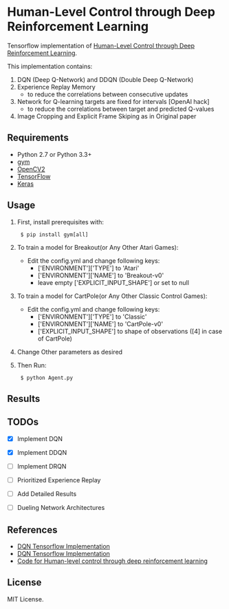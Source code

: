 # Human-Level Control through Deep Reinforcement Learning

Tensorflow implementation of [Human-Level Control through Deep Reinforcement Learning](http://home.uchicago.edu/~arij/journalclub/papers/2015_Mnih_et_al.pdf).


This implementation contains:

1. DQN (Deep Q-Network) and DDQN (Double Deep Q-Network)
2. Experience Replay Memory
    - to reduce the correlations between consecutive updates
3. Network for Q-learning targets are fixed for intervals [OpenAI hack]
    - to reduce the correlations between target and predicted Q-values
4. Image Cropping and Explicit Frame Skiping as in Original paper

## Requirements

- Python 2.7 or Python 3.3+
- [gym](https://github.com/openai/gym)
- [OpenCV2](http://opencv.org/)
- [TensorFlow](https://github.com/tensorflow/tensorflow)
- [Keras](https://keras.io/)

## Usage

1. First, install prerequisites with:

        $ pip install gym[all]

2. To train a model for Breakout(or Any Other Atari Games):
    - Edit the config.yml and change following keys:
    	- ['ENVIRONMENT']['TYPE'] to 'Atari'
    	- ['ENVIRONMENT']['NAME'] to 'Breakout-v0'
    	- leave empty ['EXPLICIT_INPUT_SHAPE'] or set to null
3. To train a model for CartPole(or Any Other Classic Control Games):
    - Edit the config.yml and change following keys:
        - ['ENVIRONMENT']['TYPE'] to 'Classic'
        - ['ENVIRONMENT']['NAME'] to 'CartPole-v0'
        - ['EXPLICIT_INPUT_SHAPE'] to shape of observations ([4] in case of CartPole)
4. Change Other parameters as desired
5. Then Run:

        $ python Agent.py


## Results



## TODOs
- [x] Implement DQN
- [x] Implement DDQN
- [ ] Implement DRQN
- [ ] Prioritized Experience Replay
- [ ] Add Detailed Results
- [ ] Dueling Network Architectures



## References

- [DQN Tensorflow Implementation](https://github.com/carpedm20/deep-rl-tensorflow)
- [DQN Tensorflow Implementation](https://github.com/devsisters/DQN-tensorflow)
- [Code for Human-level control through deep reinforcement learning](https://sites.google.com/a/deepmind.com/dqn/)


## License

MIT License.
